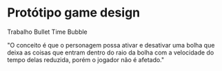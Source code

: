# Protótipo game design
Trabalho Bullet Time Bubble

"O conceito é que o personagem possa ativar e desativar uma bolha que deixa as coisas que entram dentro do raio da bolha com a velocidade do tempo delas reduzida, porém o jogador não é afetado."